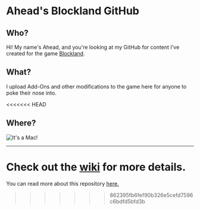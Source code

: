 # Ahead's Blockland GitHub

## Who?
Hi! My name's Ahead, and you're looking at my GitHub for content I've created for the game [Blockland](https://blockland.us).

## What?
I upload Add-Ons and other modifications to the game here for anyone to poke their nose into.

<<<<<<< HEAD
## Where?
![It's a Mac!](http://u.aheadbl.com/f/cgCazWYc.png)

---

Check out the [wiki](./wiki) for more details.
=======
You can read more about this repository [here.](https://github.com/Ahe4d/blockland/wiki)
>>>>>>> 862395fb6fef90b326e5cefd7596c6bdfd5bfd3b
